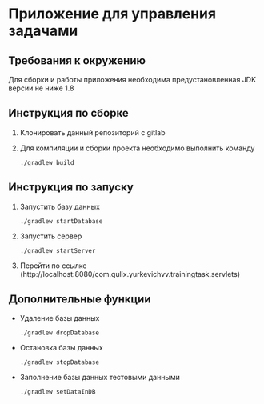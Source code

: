 # Приложение для управления задачами

## Требования к окружению
Для сборки и работы приложения необходима предустановленная JDK версии не ниже 1.8

## Инструкция по сборке 
1. Клонировать данный репозиторий с gitlab
2. Для компиляции и сборки проекта необходимо выполнить команду

     `./gradlew build` 

## Инструкция по запуску
1. Запустить базу данных 

     `./gradlew startDatabase`

2. Запустить сервер 

   `./gradlew startServer`

3. Перейти по ссылке (http://localhost:8080/com.qulix.yurkevichvv.trainingtask.servlets)

## Дополнительные функции
- Удаление базы данных 

   `./gradlew dropDatabase`

- Остановка базы данных

   `./gradlew stopDatabase`

- Заполнение базы данных тестовыми данными 

   `./gradlew setDataInDB`
